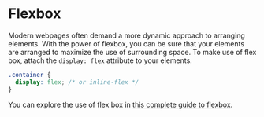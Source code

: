 # Flexbox

Modern webpages often demand a more dynamic approach to arranging elements. With the power of flexbox, you can be sure that your elements are arranged to maximize the use of surrounding space. To make use of flex box, attach the `display: flex` attribute to your elements.

```css
.container {
  display: flex; /* or inline-flex */
}
```

You can explore the use of flex box in [this complete guide to flexbox](https://css-tricks.com/snippets/css/a-guide-to-flexbox/).
